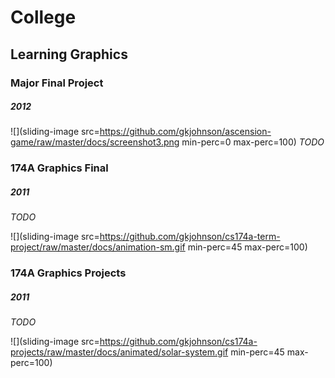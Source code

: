 # College
## Learning Graphics
### Major Final Project
##### 2012
![](sliding-image src=https://github.com/gkjohnson/ascension-game/raw/master/docs/screenshot3.png min-perc=0 max-perc=100)
_TODO_

### 174A Graphics Final
##### 2011
_TODO_

![](sliding-image src=https://github.com/gkjohnson/cs174a-term-project/raw/master/docs/animation-sm.gif min-perc=45 max-perc=100)

### 174A Graphics Projects
##### 2011
_TODO_

![](sliding-image src=https://github.com/gkjohnson/cs174a-projects/raw/master/docs/animated/solar-system.gif min-perc=45 max-perc=100)